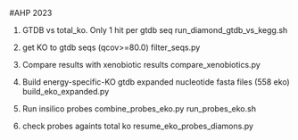 #AHP 2023

1. GTDB vs total_ko. Only 1 hit per gtdb seq
    run_diamond_gtdb_vs_kegg.sh

2.  get KO to gtdb seqs (qcov>=80.0)
    filter_seqs.py

3. Compare results with xenobiotic results
    compare_xenobiotics.py

4. Build energy-specific-KO gtdb expanded nucleotide fasta files (558 eko)
    build_eko_expanded.py

5. Run insilico probes
    combine_probes_eko.py
    run_probes_eko.sh

6. check probes againts total ko
    resume_eko_probes_diamons.py